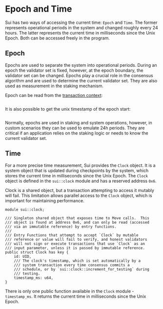 # Epoch and Time

Sui has two ways of accessing the current time: `Epoch` and `Time`. The former represents
operational periods in the system and changed roughly every 24 hours. The latter represents the
current time in milliseconds since the Unix Epoch. Both can be accessed freely in the program.

## Epoch

Epochs are used to separate the system into operational periods. During an epoch the validator set
is fixed, however, at the epoch boundary, the validator set can be changed. Epochs play a crucial
role in the consensus algorithm and are used to determine the current validator set. They are also
used as measurement in the staking mechanism.

Epoch can be read from the [transaction context](./transaction-context.md):

```move file=packages/samples/sources/programmability/epoch-and-time.move anchor=epoch

```

It is also possible to get the unix timestamp of the epoch start:

```move file=packages/samples/sources/programmability/epoch-and-time.move anchor=epoch_start

```

Normally, epochs are used in staking and system operations, however, in custom scenarios they can be
used to emulate 24h periods. They are critical if an application relies on the staking logic or
needs to know the current validator set.

## Time

For a more precise time measurement, Sui provides the `Clock` object. It is a system object that is
updated during checkpoints by the system, which stores the current time in milliseconds since the
Unix Epoch. The `Clock` object is defined in the `sui::clock` module and has a reserved address
`0x6`.

Clock is a shared object, but a transaction attempting to access it mutably will fail. This
limitation allows parallel access to the `Clock` object, which is important for maintaining
performance.

```move
module sui::clock;

/// Singleton shared object that exposes time to Move calls.  This
/// object is found at address 0x6, and can only be read (accessed
/// via an immutable reference) by entry functions.
///
/// Entry Functions that attempt to accept `Clock` by mutable
/// reference or value will fail to verify, and honest validators
/// will not sign or execute transactions that use `Clock` as an
/// input parameter, unless it is passed by immutable reference.
public struct Clock has key {
    id: UID,
    /// The clock's timestamp, which is set automatically by a
    /// system transaction every time consensus commits a
    /// schedule, or by `sui::clock::increment_for_testing` during
    /// testing.
    timestamp_ms: u64,
}
```

There is only one public function available in the `Clock` module - `timestamp_ms`. It returns the
current time in milliseconds since the Unix Epoch.

```move file=packages/samples/sources/programmability/epoch-and-time.move anchor=clock

```

<!-- TODO:

## Testing

TODO: how to use Clock in tests. -->
